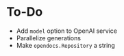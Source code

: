 # To-Do

- Add `model` option to OpenAI service
- Parallelize generations
- Make `opendocs.Repository` a string
